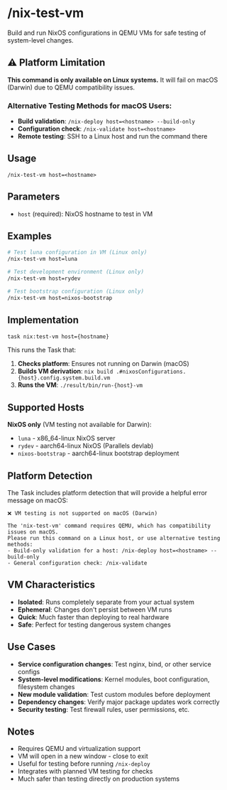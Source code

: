 # /nix-test-vm

Build and run NixOS configurations in QEMU VMs for safe testing of system-level changes.

## ⚠️ Platform Limitation

**This command is only available on Linux systems.** It will fail on macOS (Darwin) due to QEMU compatibility issues.

### Alternative Testing Methods for macOS Users:
- **Build validation**: `/nix-deploy host=<hostname> --build-only`
- **Configuration check**: `/nix-validate host=<hostname>`
- **Remote testing**: SSH to a Linux host and run the command there

## Usage

```
/nix-test-vm host=<hostname>
```

## Parameters

- `host` (required): NixOS hostname to test in VM

## Examples

```bash
# Test luna configuration in VM (Linux only)
/nix-test-vm host=luna

# Test development environment (Linux only)
/nix-test-vm host=rydev

# Test bootstrap configuration (Linux only)
/nix-test-vm host=nixos-bootstrap
```

## Implementation

```bash
task nix:test-vm host={hostname}
```

This runs the Task that:
1. **Checks platform**: Ensures not running on Darwin (macOS)
2. **Builds VM derivation**: `nix build .#nixosConfigurations.{host}.config.system.build.vm`
3. **Runs the VM**: `./result/bin/run-{host}-vm`

## Supported Hosts

**NixOS only** (VM testing not available for Darwin):
- `luna` - x86_64-linux NixOS server
- `rydev` - aarch64-linux NixOS (Parallels devlab)
- `nixos-bootstrap` - aarch64-linux bootstrap deployment

## Platform Detection

The Task includes platform detection that will provide a helpful error message on macOS:

```
❌ VM testing is not supported on macOS (Darwin)

The 'nix-test-vm' command requires QEMU, which has compatibility issues on macOS.
Please run this command on a Linux host, or use alternative testing methods:
- Build-only validation for a host: /nix-deploy host=<hostname> --build-only
- General configuration check: /nix-validate
```

## VM Characteristics

- **Isolated**: Runs completely separate from your actual system
- **Ephemeral**: Changes don't persist between VM runs
- **Quick**: Much faster than deploying to real hardware
- **Safe**: Perfect for testing dangerous system changes

## Use Cases

- **Service configuration changes**: Test nginx, bind, or other service configs
- **System-level modifications**: Kernel modules, boot configuration, filesystem changes
- **New module validation**: Test custom modules before deployment
- **Dependency changes**: Verify major package updates work correctly
- **Security testing**: Test firewall rules, user permissions, etc.

## Notes

- Requires QEMU and virtualization support
- VM will open in a new window - close to exit
- Useful for testing before running `/nix-deploy`
- Integrates with planned VM testing for checks
- Much safer than testing directly on production systems

